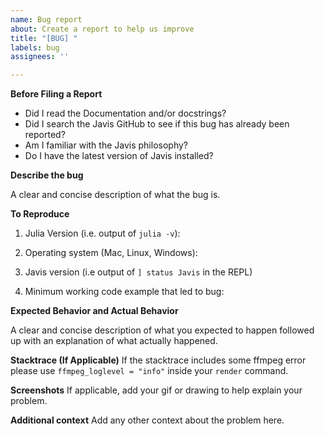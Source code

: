 ```yaml
---
name: Bug report
about: Create a report to help us improve
title: "[BUG] "
labels: bug
assignees: ''

---
```


**Before Filing a Report**

- Did I read the Documentation and/or docstrings?
- Did I search the Javis GitHub to see if this bug has already been reported?
- Am I familiar with the Javis philosophy?
- Do I have the latest version of Javis installed? 

**Describe the bug**

A clear and concise description of what the bug is.

**To Reproduce**

1. Julia Version (i.e. output of `julia -v`):

2. Operating system (Mac, Linux, Windows):

3. Javis version (i.e output of `] status Javis` in the REPL)

5. Minimum working code example that led to bug:

**Expected Behavior and Actual Behavior**

A clear and concise description of what you expected to happen followed up with an explanation of what actually happened.

**Stacktrace (If Applicable)**
If the stacktrace includes some ffmpeg error please use `ffmpeg_loglevel = "info"` inside your `render` command.

**Screenshots**
If applicable, add your gif or drawing to help explain your problem.

**Additional context**
Add any other context about the problem here.
